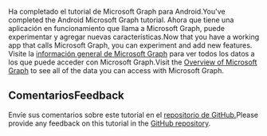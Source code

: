 <!-- markdownlint-disable MD002 MD041 -->

<span data-ttu-id="b31a7-101">Ha completado el tutorial de Microsoft Graph para Android.</span><span class="sxs-lookup"><span data-stu-id="b31a7-101">You've completed the Android Microsoft Graph tutorial.</span></span> <span data-ttu-id="b31a7-102">Ahora que tiene una aplicación en funcionamiento que llama a Microsoft Graph, puede experimentar y agregar nuevas características.</span><span class="sxs-lookup"><span data-stu-id="b31a7-102">Now that you have a working app that calls Microsoft Graph, you can experiment and add new features.</span></span> <span data-ttu-id="b31a7-103">Visite la [información general de Microsoft Graph](/graph/overview) para ver todos los datos a los que puede acceder con Microsoft Graph.</span><span class="sxs-lookup"><span data-stu-id="b31a7-103">Visit the [Overview of Microsoft Graph](/graph/overview) to see all of the data you can access with Microsoft Graph.</span></span>

## <a name="feedback"></a><span data-ttu-id="b31a7-104">Comentarios</span><span class="sxs-lookup"><span data-stu-id="b31a7-104">Feedback</span></span>

<span data-ttu-id="b31a7-105">Envíe sus comentarios sobre este tutorial en el [repositorio de GitHub.](https://github.com/microsoftgraph/msgraph-training-android)</span><span class="sxs-lookup"><span data-stu-id="b31a7-105">Please provide any feedback on this tutorial in the [GitHub repository](https://github.com/microsoftgraph/msgraph-training-android).</span></span>
